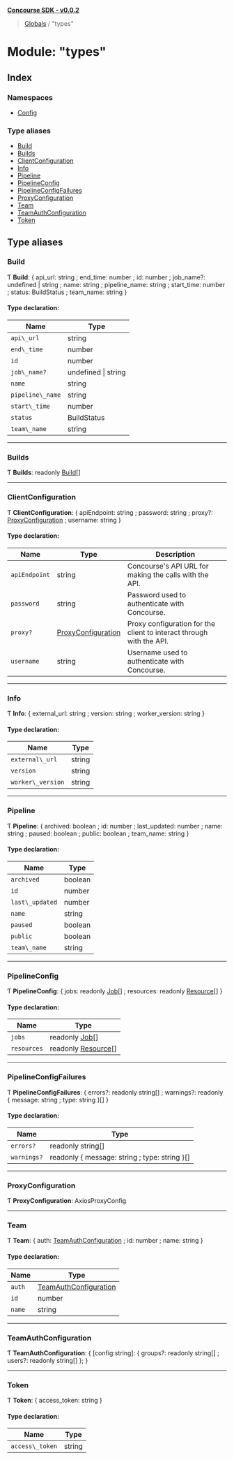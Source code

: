 **[Concourse SDK - v0.0.2](../README.md)**

> [Globals](../README.md) / "types"

# Module: "types"

## Index

### Namespaces

* [Config](_types_.config.md)

### Type aliases

* [Build](_types_.md#build)
* [Builds](_types_.md#builds)
* [ClientConfiguration](_types_.md#clientconfiguration)
* [Info](_types_.md#info)
* [Pipeline](_types_.md#pipeline)
* [PipelineConfig](_types_.md#pipelineconfig)
* [PipelineConfigFailures](_types_.md#pipelineconfigfailures)
* [ProxyConfiguration](_types_.md#proxyconfiguration)
* [Team](_types_.md#team)
* [TeamAuthConfiguration](_types_.md#teamauthconfiguration)
* [Token](_types_.md#token)

## Type aliases

### Build

Ƭ  **Build**: { api_url: string ; end_time: number ; id: number ; job_name?: undefined \| string ; name: string ; pipeline_name: string ; start_time: number ; status: BuildStatus ; team_name: string  }

#### Type declaration:

Name | Type |
------ | ------ |
`api\_url` | string |
`end\_time` | number |
`id` | number |
`job\_name?` | undefined \| string |
`name` | string |
`pipeline\_name` | string |
`start\_time` | number |
`status` | BuildStatus |
`team\_name` | string |

___

### Builds

Ƭ  **Builds**: readonly [Build](_types_.md#build)[]

___

### ClientConfiguration

Ƭ  **ClientConfiguration**: { apiEndpoint: string ; password: string ; proxy?: [ProxyConfiguration](_types_.md#proxyconfiguration) ; username: string  }

#### Type declaration:

Name | Type | Description |
------ | ------ | ------ |
`apiEndpoint` | string | Concourse's API URL for making the calls with the API. |
`password` | string | Password used to authenticate with Concourse. |
`proxy?` | [ProxyConfiguration](_types_.md#proxyconfiguration) | Proxy configuration for the client to interact through with the API. |
`username` | string | Username used to authenticate with Concourse. |

___

### Info

Ƭ  **Info**: { external_url: string ; version: string ; worker_version: string  }

#### Type declaration:

Name | Type |
------ | ------ |
`external\_url` | string |
`version` | string |
`worker\_version` | string |

___

### Pipeline

Ƭ  **Pipeline**: { archived: boolean ; id: number ; last_updated: number ; name: string ; paused: boolean ; public: boolean ; team_name: string  }

#### Type declaration:

Name | Type |
------ | ------ |
`archived` | boolean |
`id` | number |
`last\_updated` | number |
`name` | string |
`paused` | boolean |
`public` | boolean |
`team\_name` | string |

___

### PipelineConfig

Ƭ  **PipelineConfig**: { jobs: readonly [Job](_types_.config.md#job)[] ; resources: readonly [Resource](_types_.config.md#resource)[]  }

#### Type declaration:

Name | Type |
------ | ------ |
`jobs` | readonly [Job](_types_.config.md#job)[] |
`resources` | readonly [Resource](_types_.config.md#resource)[] |

___

### PipelineConfigFailures

Ƭ  **PipelineConfigFailures**: { errors?: readonly string[] ; warnings?: readonly { message: string ; type: string  }[]  }

#### Type declaration:

Name | Type |
------ | ------ |
`errors?` | readonly string[] |
`warnings?` | readonly { message: string ; type: string  }[] |

___

### ProxyConfiguration

Ƭ  **ProxyConfiguration**: AxiosProxyConfig

___

### Team

Ƭ  **Team**: { auth: [TeamAuthConfiguration](_types_.md#teamauthconfiguration) ; id: number ; name: string  }

#### Type declaration:

Name | Type |
------ | ------ |
`auth` | [TeamAuthConfiguration](_types_.md#teamauthconfiguration) |
`id` | number |
`name` | string |

___

### TeamAuthConfiguration

Ƭ  **TeamAuthConfiguration**: { [config:string]: { groups?: readonly string[] ; users?: readonly string[]  };  }

___

### Token

Ƭ  **Token**: { access_token: string  }

#### Type declaration:

Name | Type |
------ | ------ |
`access\_token` | string |

